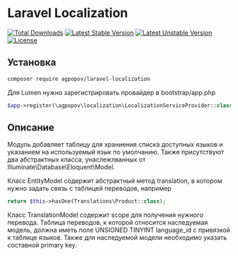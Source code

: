 # Laravel Localization

[![Total Downloads](https://poser.pugx.org/agpopov/laravel-localization/d/total.svg)](https://packagist.org/packages/agpopov/laravel-localization)
[![Latest Stable Version](https://poser.pugx.org/agpopov/laravel-localization/v/stable.svg)](https://packagist.org/packages/agpopov/laravel-localization)
[![Latest Unstable Version](https://poser.pugx.org/agpopov/laravel-localization/v/unstable.svg)](https://packagist.org/packages/agpopov/laravel-localization)
[![License](https://poser.pugx.org/agpopov/laravel-localization/license.svg)](https://packagist.org/packages/agpopov/laravel-localization)

## Установка

```sh
composer require agpopov/laravel-localization
```

Для Lumen нужно зарегистрировать провайдер в bootstrap/app.php

```php
$app->register(\agpopov\localization\LocalizationServiceProvider::class);
```

## Описание

Модуль добавляет таблицу для храниения списка доступных языков и указанием на используемый язык по умолчанию. Также присутствуют два абстрактных класса, унаслежлванных от Illuminate\Database\Eloquent\Model. 

Класс EntityModel содержит абстрактный метод translation, в котором нужно задать связь с таблицей переводов, например
```php
return $this->hasOne(Translations\Product::class);
```

Класс TranslationModel содержит scope для получения нужного перевода. Таблица переводов, к которой относится наследуемая модель, должна иметь поле UNSIGNED TINYINT language_id с привязкой к таблице языков. Также для наследуемой модели необходимо указать составной primary key.
